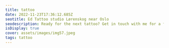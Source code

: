 ```yaml
--- 
title: tattoo 
date: 2022-11-23T17:36:12.685Z 
seotitle: Ed Tattoo studio Lørenskog near Oslo 
seodescription: Ready for the next tattoo? Get in touch with me for a free consultation. I can help you with the design and the process. 100% satisfaction. 
isDisplay: true 
cover: assets/images/img57.jpeg 
tags: tattoo 
--- 
```

